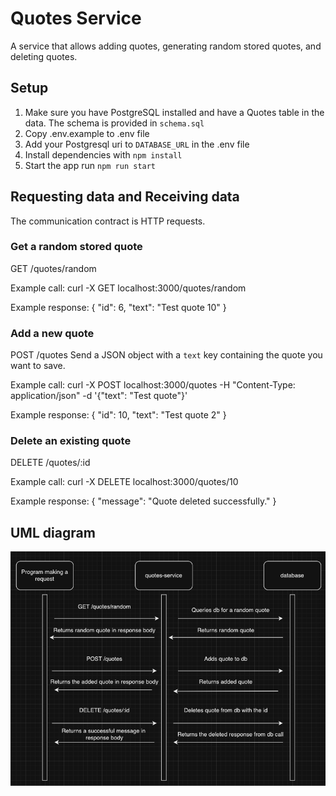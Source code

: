 # Quotes Service

A service that allows adding quotes, generating random stored quotes, and deleting quotes.

## Setup
1. Make sure you have PostgreSQL installed and have a Quotes table in the data. The schema is provided in `schema.sql`
2. Copy .env.example to .env file
3. Add your Postgresql uri to `DATABASE_URL` in the .env file
4. Install dependencies with `npm install`
5. Start the app run `npm run start`

## Requesting data and Receiving data
The communication contract is HTTP requests.

### Get a random stored quote
GET /quotes/random

Example call:
curl -X GET localhost:3000/quotes/random

Example response:
{ "id": 6, "text": "Test quote 10" }

### Add a new quote
POST /quotes
Send a JSON object with a `text` key containing the quote you want to save.

Example call:
curl -X POST localhost:3000/quotes -H "Content-Type: application/json" -d '{"text": "Test quote"}'

Example response:
{ "id": 10, "text": "Test quote 2" }

### Delete an existing quote
DELETE /quotes/:id

Example call:
curl -X DELETE localhost:3000/quotes/10

Example response:
{ "message": "Quote deleted successfully." }

## UML diagram
![alt text](image.png)